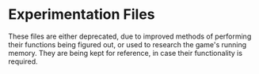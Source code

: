 # Experimentation Files

These files are either deprecated, due to improved methods of performing their functions being figured out, or used to research the game's running memory. They are being kept for reference, in case their functionality is required.